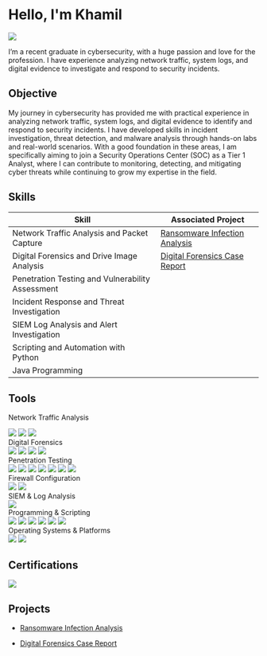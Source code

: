 # Hello, I'm Khamil
<a href="https://www.linkedin.com/in/khamil-t"><img src="https://img.shields.io/badge/-LinkedIn-0072b1?&style=for-the-badge&logo=linkedin&logoColor=white" /></a>

I’m a recent graduate in cybersecurity, with a huge passion and love for the profession. I have experience analyzing network traffic, system logs, and digital evidence to investigate and respond to security incidents.

## Objective

My journey in cybersecurity has provided me with practical experience in analyzing network traffic, system logs, and digital evidence to identify and respond to security incidents. I have developed skills in incident investigation, threat detection, and malware analysis through hands-on labs and real-world scenarios. With a good foundation in these areas, I am specifically aiming to join a Security Operations Center (SOC) as a Tier 1 Analyst, where I can contribute to monitoring, detecting, and mitigating cyber threats while continuing to grow my expertise in the field.


## Skills

| Skill                                            |     Associated Project     |
|--------------------------------------------------|----------------------------|
| Network Traffic Analysis and Packet Capture	     | <a href="https://github.com/defendK/IncidentInvestigation-Scenario">Ransomware Infection Analysis</a> |
| Digital Forensics and Drive Image Analysis	     | <a href="https://github.com/defendK/Digital-Forensics-Drive-Investigation/tree/main">Digital Forensics Case Report</a> |
| Penetration Testing and Vulnerability Assessment | 
| Incident Response and Threat Investigation	     | 
| SIEM Log Analysis and Alert Investigation	       | 
| Scripting and Automation with Python	           | 
| Java Programming                                 |
## Tools
Network Traffic Analysis
<div> <img src="https://img.shields.io/badge/-Wireshark-1679A7?&style=for-the-badge&logo=Wireshark&logoColor=white" /> <img src="https://img.shields.io/badge/-Network_Miner-6A0DAD?&style=for-the-badge&logo=wireshark&logoColor=white" /> <img src="https://img.shields.io/badge/-VirusTotal-0052CC?&style=for-the-badge&logo=VirusTotal&logoColor=white" /> </div>
Digital Forensics
<div> <img src="https://img.shields.io/badge/-The_Sleuth_Kit-000000?&style=for-the-badge&logo=Blackberry&logoColor=white" /> <img src="https://img.shields.io/badge/-Encase-FFC107?&style=for-the-badge&logo=Encase&logoColor=black" /> <img src="https://img.shields.io/badge/-OSForensics-0078D4?&style=for-the-badge&logo=Microsoft&logoColor=white" /> <img src="https://img.shields.io/badge/-E3-0078D4?&style=for-the-badge&logo=Microsoft&logoColor=white" /> </div>
Penetration Testing
<div> <img src="https://img.shields.io/badge/-Kali_Linux-2C3539?&style=for-the-badge&logo=KaliLinux&logoColor=white" /> <img src="https://img.shields.io/badge/-Burp_Suite-FF5722?&style=for-the-badge&logo=BurpSuite&logoColor=white" /> <img src="https://img.shields.io/badge/-Metasploit-0078D4?&style=for-the-badge&logo=Metasploit&logoColor=white" /> <img src="https://img.shields.io/badge/-Nessus-ED1C24?&style=for-the-badge&logo=Nessus&logoColor=white" /> <img src="https://img.shields.io/badge/-John_The_Ripper-009933?&style=for-the-badge&logo=JohnTheRipper&logoColor=white" /> <img src="https://img.shields.io/badge/-Aircrackng-2B2B2B?&style=for-the-badge&logo=Aircrackng&logoColor=white" /> <img src="https://img.shields.io/badge/-SQLmap-9370DB?&style=for-the-badge&logo=SQL&logoColor=white" /> </div>  </div>
Firewall Configuration
<div> <img src="https://img.shields.io/badge/-PfSense-00AABB?&style=for-the-badge&logo=PfSense&logoColor=white" /> <img src="https://img.shields.io/badge/-IPTables-555555?&style=for-the-badge&logo=Linux&logoColor=white" /> </div>
SIEM & Log Analysis
<div> <img src="https://img.shields.io/badge/-Splunk-000000?&style=for-the-badge&logo=Splunk&logoColor=white" /> </div>
Programming & Scripting
<div> <img src="https://img.shields.io/badge/-Python-3776AB?&style=for-the-badge&logo=Python&logoColor=white" /> <img src="https://img.shields.io/badge/-Java-007396?&style=for-the-badge&logo=Java&logoColor=white" /> <img src="https://img.shields.io/badge/-SQL-4479A1?&style=for-the-badge&logo=MySQL&logoColor=white" /> <img src="https://img.shields.io/badge/-HTML-E34F26?&style=for-the-badge&logo=HTML5&logoColor=white" /> <img src="https://img.shields.io/badge/-CSS-1572B6?&style=for-the-badge&logo=CSS3&logoColor=white" /> <img src="https://img.shields.io/badge/-JavaScript-F7DF1E?&style=for-the-badge&logo=JavaScript&logoColor=black" /> </div>
Operating Systems & Platforms
<div> <img src="https://img.shields.io/badge/-Windows_Server-0078D4?&style=for-the-badge&logo=Windows&logoColor=white" /> <img src="https://img.shields.io/badge/-Linux-FCC624?&style=for-the-badge&logo=Linux&logoColor=black" /> </div>

## Certifications
<div>
<img src="https://img.shields.io/badge/-Security%2B-FF0000?&style=for-the-badge&logo=CompTIA&logoColor=white" />
</div>

## Projects

- <a href="https://github.com/defendK/IncidentInvestigation-Scenario">Ransomware Infection Analysis</a>

- <a href="https://github.com/defendK/Digital-Forensics-Drive-Investigation/tree/main">Digital Forensics Case Report</a>


